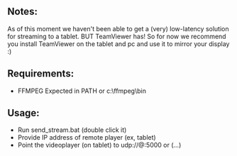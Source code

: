 Notes:
----

As of this moment we haven't been able to get a (very) low-latency solution for streaming to a tablet. BUT TeamViewer has! So for now we recommend you install TeamViewer on the tablet and pc and use it to mirror your display :)

Requirements:
----

* FFMPEG
Expected in PATH or c:\ffmpeg\bin

Usage:
----

* Run send_stream.bat (double click it)
* Provide IP address of remote player (ex, tablet)
* Point the videoplayer (on tablet) to udp://@:5000 or (...)
